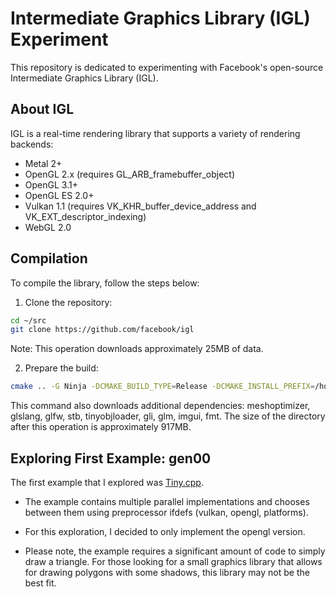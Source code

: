 # Intermediate Graphics Library (IGL) Experiment

This repository is dedicated to experimenting with Facebook's
open-source Intermediate Graphics Library (IGL).

## About IGL

IGL is a real-time rendering library that supports a variety of
rendering backends:

- Metal 2+
- OpenGL 2.x (requires GL_ARB_framebuffer_object)
- OpenGL 3.1+
- OpenGL ES 2.0+
- Vulkan 1.1 (requires VK_KHR_buffer_device_address and VK_EXT_descriptor_indexing)
- WebGL 2.0

## Compilation

To compile the library, follow the steps below:

1. Clone the repository:
```bash
cd ~/src
git clone https://github.com/facebook/igl
```
Note: This operation downloads approximately 25MB of data.

2. Prepare the build:
```bash
cmake .. -G Ninja -DCMAKE_BUILD_TYPE=Release -DCMAKE_INSTALL_PREFIX=/home/martin/igl
```

This command also downloads additional dependencies: meshoptimizer,
glslang, glfw, stb, tinyobjloader, gli, glm, imgui, fmt. The size of
the directory after this operation is approximately 917MB.

## Exploring First Example: gen00

The first example that I explored was
[Tiny.cpp](https://github.com/facebook/igl/blob/main/samples/desktop/Tiny/Tiny.cpp).

- The example contains multiple parallel implementations and chooses
  between them using preprocessor ifdefs (vulkan, opengl, platforms).

- For this exploration, I decided to only implement the opengl
  version.

- Please note, the example requires a significant amount of code to
  simply draw a triangle. For those looking for a small graphics
  library that allows for drawing polygons with some shadows, this
  library may not be the best fit.
